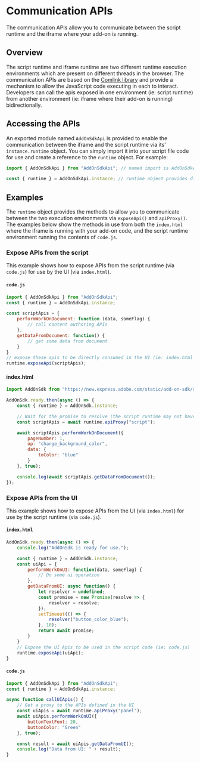 # Communication APIs
The communication APIs allow you to communicate between the script runtime and the iframe where your add-on is running. 

## Overview
The script runtime and iframe runtime are two different runtime execution environments which are present on different threads in the browser. The communication APIs are based on the [Comlink library](https://github.com/GoogleChromeLabs/comlink) and provide a mechanism to allow the JavaScript code executing in each to interact. Developers can call the apis exposed in one environment (ie: script runtime) from another environment (ie: iframe where their add-on is running) bidirectionally. 

## Accessing the APIs
An exported module named `AddOnSdkApi` is provided to enable the communication between the iframe and the script runtime via its' `instance.runtime` object. You can simply import it into your script file code for use and create a reference to the `runtime` object. For example:

```js
import { AddOnSdkApi } from "AddOnSdkApi"; // named import is AddOnSdkApi

const { runtime } = AddOnSdkApi.instance; // runtime object provides direct access to the comm methods
```

## Examples
The `runtime` object provides the methods to allow you to communicate between the two execution environments via `exposeApi()` and `apiProxy()`. The examples below show the methods in use from both the `index.html` where the iframe is running with your add-on code, and the script runtime environment running the contents of `code.js`.

### Expose APIs from the script 
This example shows how to expose APIs from the script runtime (via `code.js`) for use by the UI (via `index.html`). 

#### `code.js`
```js
import { AddOnSdkApi } from "AddOnSdkApi";
const { runtime } = AddOnSdkApi.instance;

const scriptApis = {
    performWorkOnDocument: function (data, someFlag) {
        // call content authoring APIs
    },
    getDataFromDocument: function() {
        // get some data from document
    }
}
// expose these apis to be directly consumed in the UI (ie: index.html file).
runtime.exposeApi(scriptApis);
```

#### index.html
```js
import AddOnSdk from "https://new.express.adobe.com/static/add-on-sdk/sdk.js";

AddOnSdk.ready.then(async () => {
    const { runtime } = AddOnSdk.instance;

    // Wait for the promise to resolve (the script runtime may not have initialized yet) to get a proxy to call APIs defined in the script
    const scriptApis = await runtime.apiProxy("script");

    await scriptApis.performWorkOnDocument({
        pageNumber: 1,
        op: "change_background_color",
        data: {
            toColor: "blue"
        }
    }, true);

    console.log(await scriptApis.getDataFromDocument());
});
```

### Expose APIs from the UI
This example shows how to expose APIs from the UI (via `index.html`) for use by the script runtime (via `code.js`). 

#### `index.html`
```js
AddOnSdk.ready.then(async () => {
    console.log("AddOnSdk is ready for use.");

    const { runtime } = AddOnSdk.instance;
    const uiApi = {
        performWorkOnUI: function(data, someFlag) {
            // Do some ui operation
        },
        getDataFromUI: async function() {
            let resolver = undefined;
            const promise = new Promise(resolve => {
                resolver = resolve;
            });
            setTimeout(() => {
                resolver("button_color_blue");
            }, 10);
            return await promise;
        }
    }
    // Expose the UI Apis to be used in the script code (ie: code.js)
    runtime.exposeApi(uiApi);
}
```

#### `code.js`
```js
import { AddOnSdkApi } from "AddOnSdkApi";
const { runtime } = AddOnSdkApi.instance;

async function callUIApis() {
    // Get a proxy to the APIs defined in the UI
    const uiApis = await runtime.apiProxy("panel");
    await uiApis.performWorkOnUI({
        buttonTextFont: 20,
        buttonColor: "Green"
    }, true);

    const result = await uiApis.getDataFromUI();
    console.log("Data from UI: " + result);
}
```
